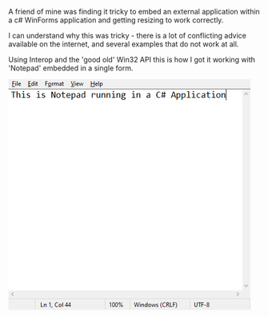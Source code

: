 A friend of mine was finding it tricky to embed an external application within a c# WinForms application and getting resizing to work correctly. 

I can understand why this was tricky - there is a lot of conflicting advice available on the internet, and several examples that do not work at all.

Using Interop and the 'good old' Win32 API this is how I got it working with 'Notepad' embedded in a single form.

![Notepad Within WinForms](./NotepadInCSharpApp.png)
